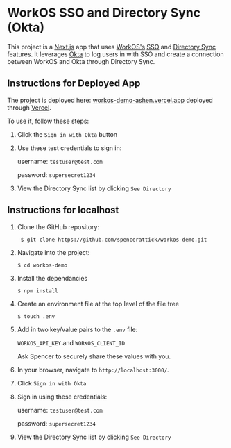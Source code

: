 # WorkOS SSO and Directory Sync (Okta)
This project is a [Next.js](https://nextjs.org/) app that uses [WorkOS's](https://workos.com/) [SSO](https://workos.com/docs/sso) and [Directory Sync](https://workos.com/docs/directory-sync) features. It leverages [Okta](https://www.okta.com/) to log users in with SSO and create a connection between WorkOS and Okta through Directory Sync.

## Instructions for Deployed App
The project is deployed here: [workos-demo-ashen.vercel.app](workos-demo-ashen.vercel.app
) deployed through [Vercel](http://vercel.com/).

To use it, follow these steps:
1. Click the `Sign in with Okta` button
2. Use these test credentials to sign in:

    username: `testuser@test.com`

    password: `supersecret1234`
3. View the Directory Sync list by clicking `See Directory`

## Instructions for localhost
1. Clone the GitHub repository:

    ` $ git clone https://github.com/spencerattick/workos-demo.git`
2. Navigate into the project:

    `$ cd workos-demo`
3. Install the dependancies

    `$ npm install`
4. Create an environment file at the top level of the file tree

     `$ touch .env`
5. Add in two key/value pairs to the `.env` file:

    `WORKOS_API_KEY` and `WORKOS_CLIENT_ID`

    Ask Spencer to securely share these values with you.
6. In your browser, navigate to `http://localhost:3000/`.

7. Click `Sign in with Okta`

8. Sign in using these credentials:

    username: `testuser@test.com`

    password: `supersecret1234`

9. View the Directory Sync list by clicking `See Directory`


